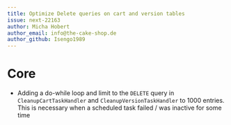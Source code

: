 ```yaml
---
title: Optimize Delete queries on cart and version tables
issue: next-22163
author: Micha Hobert
author_email: info@the-cake-shop.de
author_github: Isengo1989
---
```

# Core
* Adding a do-while loop and limit to the `DELETE` query in `CleanupCartTaskHandler` and `CleanupVersionTaskHandler` to 1000 entries. This is necessary when a scheduled task failed / was inactive for some time
